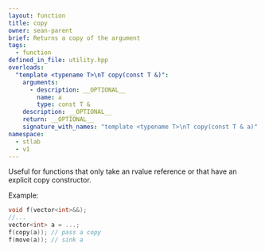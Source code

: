 ```yaml
---
layout: function
title: copy
owner: sean-parent
brief: Returns a copy of the argument
tags:
  - function
defined_in_file: utility.hpp
overloads:
  "template <typename T>\nT copy(const T &)":
    arguments:
      - description: __OPTIONAL__
        name: a
        type: const T &
    description: __OPTIONAL__
    return: __OPTIONAL__
    signature_with_names: "template <typename T>\nT copy(const T & a)"
namespace:
  - stlab
  - v1
---
```


Useful for functions that only take an rvalue reference or that have an explicit copy constructor.

Example:
```cpp
void f(vector<int>&&);
//...
vector<int> a = ...;
f(copy(a)); // pass a copy
f(move(a)); // sink a
```
